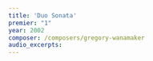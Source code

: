 ```yaml
---
title: 'Duo Sonata'
premier: "1"
year: 2002
composer: /composers/gregory-wanamaker
audio_excerpts: 
---
```

